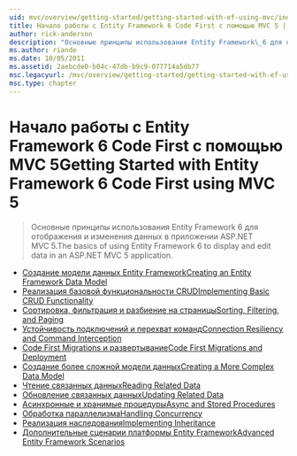 ```yaml
---
uid: mvc/overview/getting-started/getting-started-with-ef-using-mvc/index
title: Начало работы с Entity Framework 6 Code First с помощью MVC 5 | Документация Майкрософт
author: rick-anderson
description: "Основные принципы использования Entity Framework\_6 для отображения и изменения данных в приложении ASP.NET MVC\_5."
ms.author: riande
ms.date: 10/05/2011
ms.assetid: 2aebcde0-b04c-47db-b9c9-077714a5db77
msc.legacyurl: /mvc/overview/getting-started/getting-started-with-ef-using-mvc
msc.type: chapter
---
```

<a name="getting-started-with-entity-framework-6-code-first-using-mvc-5"></a><span data-ttu-id="0cfac-103">Начало работы с Entity Framework 6 Code First с помощью MVC 5</span><span class="sxs-lookup"><span data-stu-id="0cfac-103">Getting Started with Entity Framework 6 Code First using MVC 5</span></span>
====================
> <span data-ttu-id="0cfac-104">Основные принципы использования Entity Framework 6 для отображения и изменения данных в приложении ASP.NET MVC 5.</span><span class="sxs-lookup"><span data-stu-id="0cfac-104">The basics of using Entity Framework 6 to display and edit data in an ASP.NET MVC 5 application.</span></span>


- [<span data-ttu-id="0cfac-105">Создание модели данных Entity Framework</span><span class="sxs-lookup"><span data-stu-id="0cfac-105">Creating an Entity Framework Data Model</span></span>](creating-an-entity-framework-data-model-for-an-asp-net-mvc-application.md)
- [<span data-ttu-id="0cfac-106">Реализация базовой функциональности CRUD</span><span class="sxs-lookup"><span data-stu-id="0cfac-106">Implementing Basic CRUD Functionality</span></span>](implementing-basic-crud-functionality-with-the-entity-framework-in-asp-net-mvc-application.md)
- [<span data-ttu-id="0cfac-107">Сортировка, фильтрация и разбиение на страницы</span><span class="sxs-lookup"><span data-stu-id="0cfac-107">Sorting, Filtering, and Paging</span></span>](sorting-filtering-and-paging-with-the-entity-framework-in-an-asp-net-mvc-application.md)
- [<span data-ttu-id="0cfac-108">Устойчивость подключений и перехват команд</span><span class="sxs-lookup"><span data-stu-id="0cfac-108">Connection Resiliency and Command Interception</span></span>](connection-resiliency-and-command-interception-with-the-entity-framework-in-an-asp-net-mvc-application.md)
- [<span data-ttu-id="0cfac-109">Code First Migrations и развертывание</span><span class="sxs-lookup"><span data-stu-id="0cfac-109">Code First Migrations and Deployment</span></span>](migrations-and-deployment-with-the-entity-framework-in-an-asp-net-mvc-application.md)
- [<span data-ttu-id="0cfac-110">Создание более сложной модели данных</span><span class="sxs-lookup"><span data-stu-id="0cfac-110">Creating a More Complex Data Model</span></span>](creating-a-more-complex-data-model-for-an-asp-net-mvc-application.md)
- [<span data-ttu-id="0cfac-111">Чтение связанных данных</span><span class="sxs-lookup"><span data-stu-id="0cfac-111">Reading Related Data</span></span>](reading-related-data-with-the-entity-framework-in-an-asp-net-mvc-application.md)
- [<span data-ttu-id="0cfac-112">Обновление связанных данных</span><span class="sxs-lookup"><span data-stu-id="0cfac-112">Updating Related Data</span></span>](updating-related-data-with-the-entity-framework-in-an-asp-net-mvc-application.md)
- [<span data-ttu-id="0cfac-113">Асинхронные и хранимые процедуры</span><span class="sxs-lookup"><span data-stu-id="0cfac-113">Async and Stored Procedures</span></span>](async-and-stored-procedures-with-the-entity-framework-in-an-asp-net-mvc-application.md)
- [<span data-ttu-id="0cfac-114">Обработка параллелизма</span><span class="sxs-lookup"><span data-stu-id="0cfac-114">Handling Concurrency</span></span>](handling-concurrency-with-the-entity-framework-in-an-asp-net-mvc-application.md)
- [<span data-ttu-id="0cfac-115">Реализация наследования</span><span class="sxs-lookup"><span data-stu-id="0cfac-115">Implementing Inheritance</span></span>](implementing-inheritance-with-the-entity-framework-in-an-asp-net-mvc-application.md)
- [<span data-ttu-id="0cfac-116">Дополнительные сценарии платформы Entity Framework</span><span class="sxs-lookup"><span data-stu-id="0cfac-116">Advanced Entity Framework Scenarios</span></span>](advanced-entity-framework-scenarios-for-an-mvc-web-application.md)
